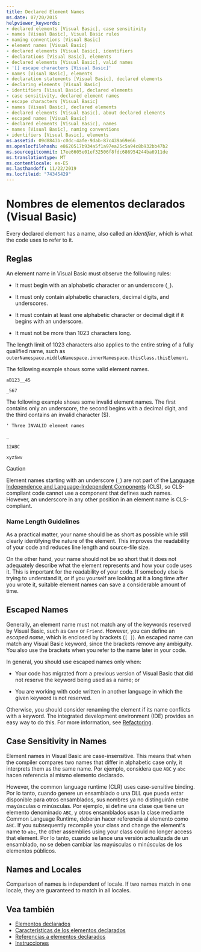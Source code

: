 ```yaml
---
title: Declared Element Names
ms.date: 07/20/2015
helpviewer_keywords:
- declared elements [Visual Basic], case sensitivity
- names [Visual Basic], Visual Basic rules
- naming conventions [Visual Basic]
- element names [Visual Basic]
- declared elements [Visual Basic], identifiers
- declarations [Visual Basic], elements
- declared elements [Visual Basic], valid names
- '[] escape characters [Visual Basic]'
- names [Visual Basic], elements
- declaration statements [Visual Basic], declared elements
- declaring elements [Visual Basic]
- identifiers [Visual Basic], declared elements
- case sensitivity, declared element names
- escape characters [Visual Basic]
- names [Visual Basic], declared elements
- declared elements [Visual Basic], about declared elements
- escaped names [Visual Basic]
- declared elements [Visual Basic], names
- names [Visual Basic], naming conventions
- identifiers [Visual Basic], elements
ms.assetid: 09d8843b-c0dc-4afe-9dab-87c439a69e66
ms.openlocfilehash: e8620517b934a5f1a97ea25c5a94c8b932bb47b2
ms.sourcegitcommit: 17ee6605e01ef32506f8fdc686954244ba6911de
ms.translationtype: MT
ms.contentlocale: es-ES
ms.lasthandoff: 11/22/2019
ms.locfileid: "74345429"
---
```

# <a name="declared-element-names-visual-basic"></a>Nombres de elementos declarados (Visual Basic)
Every declared element has a name, also called an *identifier*, which is what the code uses to refer to it.  
  
## <a name="rules"></a>Reglas  
 An element name in Visual Basic must observe the following rules:  
  
- It must begin with an alphabetic character or an underscore (`_`).  
  
- It must only contain alphabetic characters, decimal digits, and underscores.  
  
- It must contain at least one alphabetic character or decimal digit if it begins with an underscore.  
  
- It must not be more than 1023 characters long.  
  
 The length limit of 1023 characters also applies to the entire string of a fully qualified name, such as `outerNamespace.middleNamespace.innerNamespace.thisClass.thisElement`.  
  
 The following example shows some valid element names.  
  
 `aB123__45`  
  
 `_567`  
  
 The following example shows some invalid element names. The first contains only an underscore, the second begins with a decimal digit, and the third contains an invalid character ($).  
  
 `' Three INVALID element names`  
  
 `_`  
  
 `12ABC`  
  
 `xyz$wv`  
  
> [!CAUTION]
> Element names starting with an underscore (`_`) are not part of the [Language Independence and Language-Independent Components](../../../../standard/language-independence-and-language-independent-components.md) (CLS), so CLS-compliant code cannot use a component that defines such names. However, an underscore in any other position in an element name is CLS-compliant.  
  
### <a name="name-length-guidelines"></a>Name Length Guidelines  
 As a practical matter, your name should be as short as possible while still clearly identifying the nature of the element. This improves the readability of your code and reduces line length and source-file size.  
  
 On the other hand, your name should not be so short that it does not adequately describe what the element represents and how your code uses it. This is important for the readability of your code. If somebody else is trying to understand it, or if you yourself are looking at it a long time after you wrote it, suitable element names can save a considerable amount of time.  
  
## <a name="escaped-names"></a>Escaped Names  
 Generally, an element name must not match any of the keywords reserved by Visual Basic, such as `Case` or `Friend`. However, you can define an *escaped name*, which is enclosed by brackets (`[ ]`). An escaped name can match any Visual Basic keyword, since the brackets remove any ambiguity. You also use the brackets when you refer to the name later in your code.  
  
 In general, you should use escaped names only when:  
  
- Your code has migrated from a previous version of Visual Basic that did not reserve the keyword being used as a name; or  
  
- You are working with code written in another language in which the given keyword is not reserved.  
  
 Otherwise, you should consider renaming the element if its name conflicts with a keyword. The integrated development environment (IDE) provides an easy way to do this. For more information, see [Refactoring](/visualstudio/ide/refactoring-in-visual-studio).  
  
## <a name="case-sensitivity-in-names"></a>Case Sensitivity in Names  
 Element names in Visual Basic are case-insensitive. This means that when the compiler compares two names that differ in alphabetic case only, it interprets them as the same name. Por ejemplo, considera que `ABC` y `abc` hacen referencia al mismo elemento declarado.  
  
 However, the common language runtime (CLR) uses case-sensitive binding. Por lo tanto, cuando genere un ensamblado o una DLL que pueda estar disponible para otros ensamblados, sus nombres ya no distinguirán entre mayúsculas o minúsculas. Por ejemplo, si define una clase que tiene un elemento denominado `ABC`, y otros ensamblados usan la clase mediante Common Language Runtime, deberán hacer referencia al elemento como `ABC`. If you subsequently recompile your class and change the element's name to `abc`, the other assemblies using your class could no longer access that element. Por lo tanto, cuando se lance una versión actualizada de un ensamblado, no se deben cambiar las mayúsculas o minúsculas de los elementos públicos.  
  
## <a name="names-and-locales"></a>Names and Locales  
 Comparison of names is independent of locale. If two names match in one locale, they are guaranteed to match in all locales.  
  
## <a name="see-also"></a>Vea también

- [Elementos declarados](../../../../visual-basic/programming-guide/language-features/declared-elements/index.md)
- [Características de los elementos declarados](../../../../visual-basic/programming-guide/language-features/declared-elements/declared-element-characteristics.md)
- [Referencias a elementos declarados](../../../../visual-basic/programming-guide/language-features/declared-elements/references-to-declared-elements.md)
- [Instrucciones](../../../../visual-basic/language-reference/statements/index.md)
